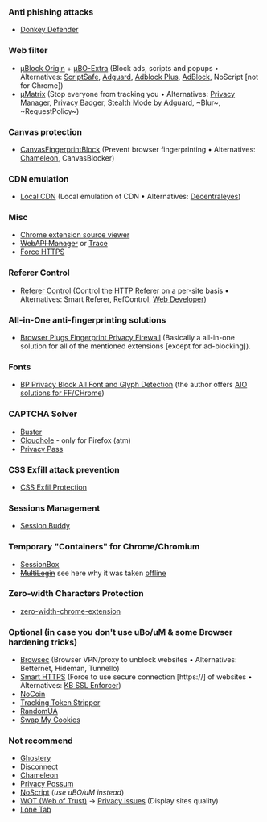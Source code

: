 ### Anti phishing attacks
* [Donkey Defender](https://chrome.google.com/webstore/detail/donkey-defender/bojniphfjbjdlajlanmaamjhcecdpoan?hl=en)


### Web filter 
* [µBlock Origin](https://github.com/gorhill/uBlock) + [µBO-Extra](https://github.com/gorhill/uBO-Extra) (Block ads, scripts and popups • Alternatives: [ScriptSafe](https://github.com/andryou/scriptsafe), [Adguard](https://adguard.com/en/adguard-adblock-browser-extension/overview.html), [Adblock Plus](https://en.wikipedia.org/wiki/Adblock_Plus), [AdBlock](https://en.wikipedia.org/wiki/AdBlock), NoScript [not for Chrome])
* [µMatrix](https://github.com/gorhill/uMatrix) (Stop everyone from tracking you • Alternatives: [Privacy Manager](https://chrome.google.com/webstore/detail/privacy-manager/giccehglhacakcfemddmfhdkahamfcmd), [Privacy Badger](https://www.eff.org/privacybadger), [Stealth Mode by Adguard](https://chrome.google.com/webstore/detail/stealth-mode/hfkpddhkjcbfmnclailpehabmekgphfh), ~Blur~, ~RequestPolicy~)


### Canvas protection
* [CanvasFingerprintBlock](https://chrome.google.com/webstore/detail/canvasfingerprintblock/ipmjngkmngdcdpmgmiebdmfbkcecdndc) (Prevent browser fingerprinting • Alternatives: [Chameleon](https://github.com/ghostwords/chameleon), CanvasBlocker)


### CDN emulation
* [Local CDN](https://github.com/james-fray/local-cdn) (Local emulation of CDN • Alternatives: [Decentraleyes](https://github.com/Synzvato/decentraleyes))


### Misc
* [Chrome extension source viewer](https://chrome.google.com/webstore/detail/chrome-extension-source-v/jifpbeccnghkjeaalbbjmodiffmgedin)
* ~~[WebAPI Manager](https://github.com/snyderp/web-api-manager)~~ or [Trace](https://absolutedouble.co.uk/trace/)
* [Force HTTPS](https://chrome.google.com/webstore/detail/force-https-for-all-traff/dpipdndjcofdfhknlfloeokjiooiojoo)


### Referer Control
* [Referer Control](https://chrome.google.com/webstore/detail/referer-control/hnkcfpcejkafcihlgbojoidoihckciin/) (Control the HTTP Referer on a per-site basis • Alternatives: Smart Referer, RefControl, [Web Developer](https://en.wikipedia.org/wiki/Web_Developer_%28software%29))


### All-in-One anti-fingerprinting solutions
* [Browser Plugs Fingerprint Privacy Firewall](https://chrome.google.com/webstore/detail/browser-plugs-fingerprint/gpgbpgdfipppcelfbdlbkhmibofknppj?hl=en) (Basically a all-in-one solution for all of the mentioned extensions [except for ad-blocking]).


### Fonts
* [BP Privacy Block All Font and Glyph Detection](https://chrome.google.com/webstore/detail/bp-privacy-block-all-font/bfoidacjeobbnkpoemlfllfmmnbogcig) (the author offers [AIO solutions for FF/CHrome](https://www.browserplugs.com/))


### CAPTCHA Solver
* [Buster](https://chrome.google.com/webstore/detail/buster-captcha-solver-for/mpbjkejclgfgadiemmefgebjfooflfhl)
* [Cloudhole](https://addons.mozilla.org/en-US/firefox/addon/cloudhole/?src=cb-dl-updated) - only for Firefox (atm)
* [Privacy Pass](https://privacypass.github.io/faq/)


### CSS Exfill attack prevention
* [CSS Exfil Protection](https://chrome.google.com/webstore/detail/css-exfil-protection/ibeemfhcbbikonfajhamlkdgedmekifo)


### Sessions Management
* [Session Buddy](https://chrome.google.com/webstore/detail/session-buddy/edacconmaakjimmfgnblocblbcdcpbko?hl=de)


### Temporary "Containers" for Chrome/Chromium
* [SessionBox](https://chrome.google.com/webstore/detail/sessionbox-free-multi-log/megbklhjamjbcafknkgmokldgolkdfig)
* ~~[MultiLogin](https://multilogin.com/)~~ see here why it was taken [offline](https://support.google.com/chrome/forum/AAAAP1KN0B0wmBKHBtX7tQ/?hl=en&gpf=%23!msg%2Fchrome%2FwmBKHBtX7tQ%2FY6JrBw7jPQwJ&msgid=Y6JrBw7jPQwJ)


### Zero-width Characters Protection
* [zero-width-chrome-extension](https://github.com/chpmrc/zero-width-chrome-extension)


### Optional (in case you don't use uBo/uM & some Browser hardening tricks)
* [Browsec](https://browsec.com/) (Browser VPN/proxy to unblock websites • Alternatives: Betternet, Hideman, Tunnello)
* [Smart HTTPS](https://chrome.google.com/webstore/detail/smart-https/cmleijjdpceldbelpnpkddofmcmcaknm/related?hl=en) (Force to use secure connection [https://] of websites • Alternatives: [KB SSL Enforcer](https://chrome.google.com/webstore/detail/kb-ssl-enforcer/flcpelgcagfhfoegekianiofphddckof))
* [NoCoin](https://github.com/keraf/NoCoin)
* [Tracking Token Stripper](https://chrome.google.com/webstore/detail/tracking-token-stripper/kcpnkledgcbobhkgimpbmejgockkplob/related)
* [RandomUA](https://leotindall.com/randomua/)
* [Swap My Cookies](https://chrome.google.com/webstore/detail/swap-my-cookies/dffhipnliikkblkhpjapbecpmoilcama)


### Not recommend
* [Ghostery](https://chrome.google.com/webstore/detail/ghostery/mlomiejdfkolichcflejclcbmpeaniij?hl=en)
* [Disconnect](https://chrome.google.com/webstore/detail/disconnect/jeoacafpbcihiomhlakheieifhpjdfeo?hl=en)
* [Chameleon](https://chrome.google.com/webstore/detail/chameleon/dmpojjilddefgnhiicjcmhbkjgbbclob)
* [Privacy Possum](https://chrome.google.com/webstore/detail/privacy-possum/ommfjecdpepadiafbnidoiggfpbnkfbj)
* [NoScript](https://chrome.google.com/webstore/detail/noscript/doojmbjmlfjjnbmnoijecmcbfeoakpjm) (_use uBO/uM instead_)
* [WOT (Web of Trust)](https://en.wikipedia.org/wiki/WOT_Services) → [Privacy issues](https://en.wikipedia.org/wiki/WOT_Services#Privacy_issues) (Display sites quality)
* [Lone Tab](https://chrome.google.com/webstore/detail/lone-tab/dlgodcdpmjmeegcakjjldfobmooajhhe)

